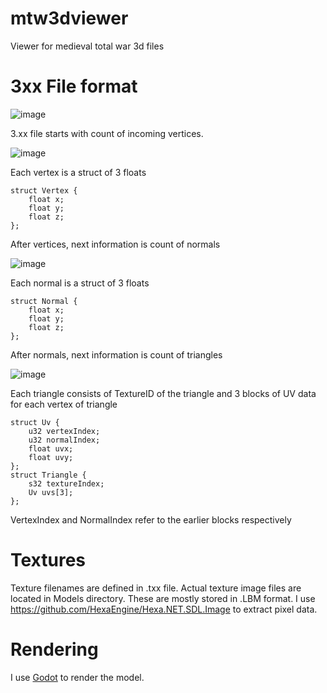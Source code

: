 # mtw3dviewer
Viewer for medieval total war 3d files

# 3xx File format
![image](https://github.com/user-attachments/assets/e7c4dc20-733d-46cc-bc37-51e0c9f0dea1)

3.xx file starts with count of incoming vertices.

![image](https://github.com/user-attachments/assets/9af1ea61-e449-475c-8cc1-d3255fb434bc)

Each vertex is a struct of 3 floats
```
struct Vertex {
    float x;
    float y;
    float z;
};
```
After vertices, next information is count of normals

![image](https://github.com/user-attachments/assets/84ac43f3-0677-4684-8e1a-7b10cc20a241)

Each normal is a struct of 3 floats
```
struct Normal {
    float x;
    float y;
    float z;
};
```
After normals, next information is count of triangles

![image](https://github.com/user-attachments/assets/02c68f68-2f7a-499b-af91-be75d9cdfef1)

Each triangle consists of TextureID of the triangle and 3 blocks of UV data for each vertex of triangle
```
struct Uv {
    u32 vertexIndex;
    u32 normalIndex;
    float uvx;
    float uvy;
};
struct Triangle {
    s32 textureIndex;
    Uv uvs[3];
};
```
VertexIndex and NormalIndex refer to the earlier blocks respectively

# Textures
Texture filenames are defined in .txx file. Actual texture image files are located in Models directory. These are mostly stored in .LBM format. 
I use https://github.com/HexaEngine/Hexa.NET.SDL.Image to extract pixel data.

# Rendering
I use [Godot](https://godotengine.org/) to render the model.

